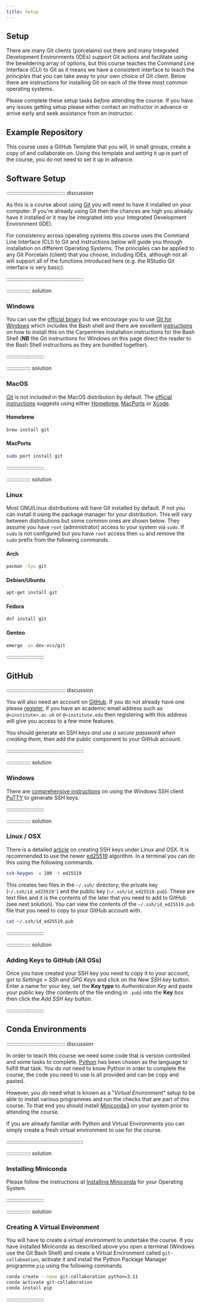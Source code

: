 ```yaml
---
title: Setup
---
```


## Setup

There are many Git clients (porcelains) out there and many Integrated Development Environments (IDEs) support Git
actions and facilitate using the bewildering array of options, but this course teaches the Command Line Interface (CLI)
to Git as it means we have a consistent interface to teach the _principles_ that you can take away to your own choice of
Git client. Below there are instructions for installing Git on each of the three most common operating systems.

Please complete these setup tasks _before_ attending the course. If you have any issues getting setup please either
contact an instructor in advance or arrive early and seek assistance from an instructor.

## Example Repository

This course uses a GitHub Template that you will, in small groups, create a copy of and collaborate on. Using this
template and setting it up is part of the course, you do not need to set it up in advance.

## Software Setup

::::::::::::::::::::::::::::::::::::::: discussion

As this is a course about using [Git][git] you will need to have it installed on your computer. If you're already using
Git then the chances are high you already have it installed or it may be integrated into your Integrated Development
Environment (IDE).

For consistency across operating systems this course uses the Command Line Interface (CLI) to Git and instructions below
will guide you through installation on different Operating Systems. The principles can be applied to any Git Porcelain
(client) that you choose, including IDEs, although not all will support all of the functions introduced here (e.g. the
RStudio Git interface is very basic).

:::::::::::::::::::::::::::::::::::::::::::::::::::

:::::::::::::::: solution

### Windows

You can use the [official binary][gitWin] but we encourage you to use [Git for Windows][git4windows] which includes the
Bash shell and there are excellent
[instructions](https://carpentries.github.io/workshop-template/install_instructions/#shell) on how to install this on
the Carpentries installation instructions for the Bash Shell (**NB** the Git instructions for Windows on this page
direct the reader to the Bash Shell instructions as they are bundled together).

:::::::::::::::::::::::::

:::::::::::::::: solution

### MacOS

[Git][git] is not included in the MacOS distribution by default. The [official instructions][gitMac] suggests using
either [Homebrew](https://brew.sh/), [MacPorts](https://www.macports.org/) or
[Xcode](https://developer.apple.com/xcode/).

#### Homebrew

``` bash
brew install git
```

#### MacPorts

``` bash
sudo port install git
```

:::::::::::::::::::::::::

:::::::::::::::: solution

### Linux

Most GNU/Linux distributions will have Git installed by default. If not you can install it using the package manager for
your distribution. This will vary between distributions but some common ones are shown below. They assume you have
`root` (administrator) access to your system via `sudo`. If `sudo` is not configured but you have `root` access then
`su` and remove the `sudo` prefix from the following commands.

#### Arch

``` bash
pacman -Syu git
```

#### Debian/Ubuntu

``` bash
apt-get install git
```

#### Fedora

``` bash
dnf install git
```

#### Gentoo

``` bash
emerge -av dev-vcs/git
```

:::::::::::::::::::::::::

## GitHub

::::::::::::::::::::::::::::::::::::::: discussion

You will also need an account on [GitHub][gh]. If you do not already have one please
[register](https://github.com/signup), if you have an academic email address such as `@<institute>.ac.uk` or
`@<institute.edu` then registering with this address will give you access to a few more features.

You should generate an SSH keys _and use a secure password when creating them_, then add the public component to your
GitHub account.

:::::::::::::::::::::::::::::::::::::::::::::::::::

:::::::::::::::: solution

### Windows

There are [comprehensive instructions][putty-ssh] on using the Windows SSH client [PuTTY][putty] to generate SSH keys.

:::::::::::::::::::::::::

:::::::::::::::: solution

### Linux / OSX

There is a detailed [article][ssh-keygen] on creating SSH keys under Linux and OSX. It is recommended to use the newer
[ed25519][ssh-ed25519] algorithm. In a terminal you can do this using the following commands.

``` bash
ssh-keygen -a 100 -t ed25519
```

This creates two files in the `~/.ssh/` directory, the private key (`~/.ssh/id_ed25519'`) and the public key
(`~/.ssh/id_ed25519.pub`). These are text files and it is the contents of the later that you need to add to GitHub (see
next solution). You can view the contents of the `~/.ssh/id_ed25519.pub` file that you need to copy to your GitHub
account with.

``` bash
cat ~/.ssh/id_ed25519.pub
```

:::::::::::::::::::::::::

:::::::::::::::: solution

### Adding Keys to GitHub (All OSs)

Once you have created your SSH key you need to copy it to your account, got to _Settings > SSh and GPG Keys_ and click
on the _New SSH key_ button. Enter a name for your key, set the **Key type** to _Authenticaion Key_ and paste your
public key (the contents of the file ending in `.pub`) into the **Key** box then click the _Add SSH key_ button.

:::::::::::::::::::::::::

## Conda Environments

::::::::::::::::::::::::::::::::::::::: discussion

In order to teach this course we need some code that is version controlled and some tasks to complete. [Python][python]
has been chosen as the language to fulfill that task. You do _not_ need to know Python in order to complete the course,
the code you need to use is all provided and can be copy and pasted.

However, you _do_ need what is known as a "_Virtual Environment_" setup to be able to install various programmes and run
the checks that are part of this course. To that end you should install [Miniconda3][miniconda3] on your system prior to
attending the course.

If you are already familiar with Python and Virtual Environments you can simply create a fresh virtual environment to
use for the course.

:::::::::::::::::::::::::::::::::::::::::::::::::::

:::::::::::::::: solution

### Installing Miniconda

Please follow the instructions at [Installing Miniconda](https://docs.anaconda.com/free/miniconda/miniconda-install/)
for your Operating System.

:::::::::::::::::::::::::

:::::::::::::::: solution

### Creating A Virtual Environment

You will have to create a virtual environment to undertake the course. If you have installed Miniconda as described
above you open a terminal (Windows use the Git Bash Shell) and create a Virtual Environment called `git-collaboation`,
activate it and install the Python Package Manager programme `pip` using the following commands.

``` bash
conda create --name git-collaboration python=3.11
conda activate git-collaboration
conda install pip
```

:::::::::::::::::::::::::

[gh]: https://github.com
[git]: https://git-scm.com/
[gitMac]: https://git-scm.com/download/mac
[gitWin]: https://git-scm.com/download/win
[git4windows]: https://carpentries.github.io/workshop-template/install_instructions/#shell
[miniconda3]: https://docs.anaconda.com/free/miniconda/
[putty]: https://www.ssh.com/ssh/putty/download
[putty-ssh]: https://www.ssh.com/academy/ssh/putty/windows/puttygen#creating-a-new-key-pair-for-authentication
[python]: https://python.org
[ssh-ed25519]: https://blog.g3rt.nl/upgrade-your-ssh-keys.html
[ssh-keygen]: https://www.digitalocean.com/community/tutorials/how-to-create-ssh-keys-with-openssh-on-macos-or-linux

